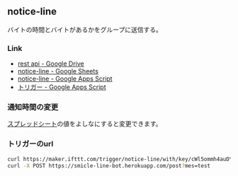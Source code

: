 ## notice-line
バイトの時間とバイトがあるかをグループに送信する。  

### Link
- [rest api - Google Drive](https://drive.google.com/drive/u/0/folders/16ZHOCmkYvvOrU_Jh7_uh2luq_0sdYa9o)
- [notice-line - Google Sheets](https://docs.google.com/spreadsheets/d/1ACRIqT95fIjMhyzibSxO6MXCGZYQIcDzvnMsn7_t94k/edit#gid=0)
- [notice-line - Google Apps Script](https://script.google.com/d/1YtvKveQhrANcdkPUeiT_sn9kXZdd4d1b9nrckagY7dKZNuR34cxncWOr/edit?mid=ACjPJvE2wbiEFQ62Ff4mT2kRM_q2FmtLX9XiZQvPwYblhLR1sRW5yOiZE8_q05CzUP-oSz-IZX-obZwvK2cja1gqWMR9sSMiOBLX1_H8SP2HePzgm3pCKAQMqCYVKH3t9aFHMVzjtJmM6HM&uiv=2)
- [トリガー - Google Apps Script](https://script.google.com/home/projects/1YtvKveQhrANcdkPUeiT_sn9kXZdd4d1b9nrckagY7dKZNuR34cxncWOr/triggers?owned_by=1)

### 通知時間の変更
[スプレッドシート](https://docs.google.com/spreadsheets/d/1ACRIqT95fIjMhyzibSxO6MXCGZYQIcDzvnMsn7_t94k/edit#gid=0)の値をよしなにすると変更できます。

### トリガーのurl
```sh
curl https://maker.ifttt.com/trigger/notice-line/with/key/cWl5ommh4auDYC3Cl8rjf1?value1=test
curl -X POST https://smicle-line-bot.herokuapp.com/post?mes=test
```
